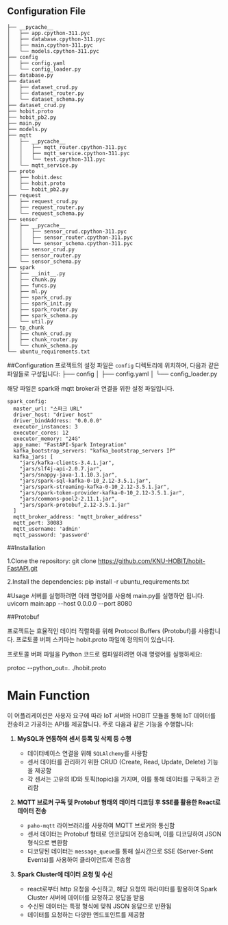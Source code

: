 ## Configuration File 
```
├── __pycache__
│   ├── app.cpython-311.pyc
│   ├── database.cpython-311.pyc
│   ├── main.cpython-311.pyc
│   └── models.cpython-311.pyc
├── config
│   ├── config.yaml
│   └── config_loader.py
├── database.py
├── dataset
│   ├── dataset_crud.py
│   ├── dataset_router.py
│   └── dataset_schema.py
├── dataset_crud.py
├── hobit.proto
├── hobit_pb2.py
├── main.py
├── models.py
├── mqtt
│   ├── __pycache__
│   │   ├── mqtt_router.cpython-311.pyc
│   │   ├── mqtt_service.cpython-311.pyc
│   │   └── test.cpython-311.pyc
│   └── mqtt_service.py
├── proto
│   ├── hobit.desc
│   ├── hobit.proto
│   └── hobit_pb2.py
├── request
│   ├── request_crud.py
│   ├── request_router.py
│   └── request_schema.py
├── sensor
│   ├── __pycache__
│   │   ├── sensor_crud.cpython-311.pyc
│   │   ├── sensor_router.cpython-311.pyc
│   │   └── sensor_schema.cpython-311.pyc
│   ├── sensor_crud.py
│   ├── sensor_router.py
│   └── sensor_schema.py
├── spark
│   ├── __init__.py
│   ├── chunk.py
│   ├── funcs.py
│   ├── ml.py
│   ├── spark_crud.py
│   ├── spark_init.py
│   ├── spark_router.py
│   ├── spark_schema.py
│   └── util.py
├── tp_chunk
│   ├── chunk_crud.py
│   ├── chunk_router.py
│   └── chunk_schema.py
└── ubuntu_requirements.txt
```

##Configuration
프로젝트의 설정 파일은 `config` 디렉토리에 위치하며, 다음과 같은 파일들로 구성됩니다:
├── config
│ ├── config.yaml
│ └── config_loader.py

해당 파일은 spark와 mqtt broker과 연결을 위한 설정 파일입니다.
```
spark_config:
  master_url: "스파크 URL"
  driver_host: "driver host"
  driver_bindAddress: "0.0.0.0"
  executor_instances: 3
  executor_cores: 12
  executor_memory: "24G"
  app_name: "FastAPI-Spark Integration"
  kafka_bootstrap_servers: "kafka_bootstrap_servers IP"
  kafka_jars: [
    "jars/kafka-clients-3.4.1.jar",
    "jars/slf4j-api-2.0.7.jar",
    "jars/snappy-java-1.1.10.3.jar",
    "jars/spark-sql-kafka-0-10_2.12-3.5.1.jar",
    "jars/spark-streaming-kafka-0-10_2.12-3.5.1.jar",
    "jars/spark-token-provider-kafka-0-10_2.12-3.5.1.jar",
    "jars/commons-pool2-2.11.1.jar",
    "jars/spark-protobuf_2.12-3.5.1.jar"
  ]
  mqtt_broker_address: "mqtt_broker_address" 
  mqtt_port: 30083              
  mqtt_username: 'admin'        
  mqtt_password: 'password'  
```

##Installation 

1.Clone the repository:
 git clone https://github.com/KNU-HOBIT/hobit-FastAPI.git

2.Install the dependencies:
 pip install -r ubuntu_requirements.txt

#Usage
서버를 실행하려면 아래 명령어를 사용해 main.py를 실행하면 됩니다. 
uvicorn main:app --host 0.0.0.0 --port 8080


##Protobuf

프로젝트는 효율적인 데이터 직렬화를 위해 Protocol Buffers (Protobuf)를 사용합니다.
프로토콜 버퍼 스키마는 hobit.proto 파일에 정의되어 있습니다.

프로토콜 버퍼 파일을 Python 코드로 컴파일하려면 아래 명령어를 실행하세요:

protoc --python_out=. ./hobit.proto



# Main Function

이 어플리케이션은 사용자 요구에 따라 IoT 서버와 HOBIT 모듈을 통해 IoT 데이터를 전송하고 가공하는 API를 제공합니다. 주로 다음과 같은 기능을 수행합니다:

1. **MySQL과 연동하여 센서 등록 및 삭제 등 수행**
   - 데이터베이스 연결을 위해 `SQLAlchemy`를 사용함
   - 센서 데이터를 관리하기 위한 CRUD (Create, Read, Update, Delete) 기능을 제공함
   - 각 센서는 고유의 ID와 토픽(topic)을 가지며, 이를 통해 데이터를 구독하고 관리함

2. **MQTT 브로커 구독 및 Protobuf 형태의 데이터 디코딩 후 SSE를 활용한 React로 데이터 전송**
   - `paho-mqtt` 라이브러리를 사용하여 MQTT 브로커와 통신함
   - 센서 데이터는 Protobuf 형태로 인코딩되어 전송되며, 이를 디코딩하여 JSON 형식으로 변환함
   - 디코딩된 데이터는 `message_queue`를 통해 실시간으로 SSE (Server-Sent Events)를 사용하여 클라이언트에 전송함

3. **Spark Cluster에 데이터 요청 및 수신**
   - react로부터 http 요청을 수신하고, 해당 요청의 파라미터를 활용하여 Spark Cluster 서버에 데이터를 요청하고 응답을 받음
   - 수신된 데이터는 특정 형식에 맞춰 JSON 응답으로 반환됨
   - 데이터를 요청하는 다양한 엔드포인트를 제공함

